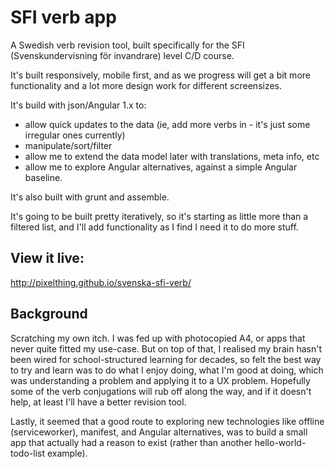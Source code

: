 # SFI verb app
A Swedish verb revision tool, built specifically for the SFI (Svenskundervisning för invandrare) level C/D course.

It's built responsively, mobile first, and as we progress will get a bit more functionality and a lot more design work for different screensizes.

It's build with json/Angular 1.x to:
- allow quick updates to the data (ie, add more verbs in - it's just some irregular ones currently)
- manipulate/sort/filter
- allow me to extend the data model later with translations, meta info, etc
- allow me to explore Angular alternatives, against a simple Angular baseline.

It's also built with grunt and assemble.

It's going to be built pretty iteratively, so it's starting as little more than a filtered list, and I'll add functionality as I find I need it to do more stuff.

## View it live:

http://pixelthing.github.io/svenska-sfi-verb/

## Background
Scratching my own itch. I was fed up with photocopied A4, or apps that never quite fitted my use-case. But on top of that, I realised my brain hasn't been wired for school-structured learning for decades, so felt the best way to try and learn was to do what I enjoy doing, what I'm good at doing, which was understanding a problem and applying it to a UX problem. Hopefully some of the verb conjugations will rub off along the way, and if it doesn't help, at least I'll have a better revision tool.

Lastly, it seemed that a good route to exploring new technologies like offline (serviceworker), manifest, and Angular alternatives, was to build a small app that actually had a reason to exist (rather than another hello-world-todo-list example).
